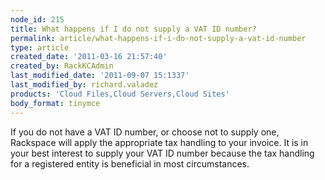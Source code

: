 ```yaml
---
node_id: 215
title: What happens if I do not supply a VAT ID number?
permalink: article/what-happens-if-i-do-not-supply-a-vat-id-number
type: article
created_date: '2011-03-16 21:57:40'
created_by: RackKCAdmin
last_modified_date: '2011-09-07 15:1337'
last_modified_by: richard.valadez
products: 'Cloud Files,Cloud Servers,Cloud Sites'
body_format: tinymce
---
```


If you do not have a VAT ID number, or choose not to supply one,
Rackspace will apply the appropriate tax handling to your invoice. It is
in your best interest to supply your VAT ID number because the tax
handling for a registered entity is beneficial in most circumstances.

 

